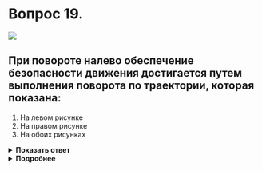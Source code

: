 # Вопрос 19.

![](https://s.drom.ru/i24227/pdd/tickets/2016/1542608988.jpg)

## При повороте налево обеспечение безопасности движения достигается путем выполнения поворота по траектории, которая показана:

1. На левом рисунке
2. На правом рисунке
3. На обоих рисунках

<details>
<summary><b>Показать ответ</b></summary>
Правильный ответ: 1
</details>
<details>
<summary><b>Подробнее</b></summary>
Если параметры (масса и скорость) движущихся автомобилей на обоих рисунках одинаковы, то центробежная сила, стремящаяся занести автомобиль, теоретически меньше на правом рисунке, т.к. траектория движения проходит по большему радиусу кривизны. Но у водителя при этом отсутствует запас (выходит из поворота у самого края проезжей части), а все факторы, влияющие на автомобиль, не всегда удаётся учесть. Предпочтительнее траектория, изображённая на левом рисунке, т.к. в этом случае есть запас по ширине проезжей части, при этом следует значительно снизить скорость до вхождения в поворот.
(«Техника управления автомобилем»)
</details>